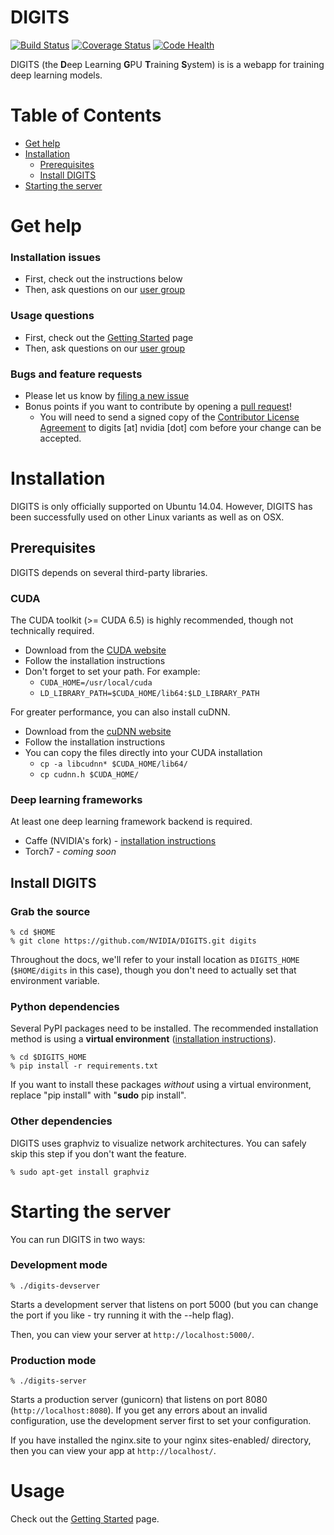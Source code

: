 # DIGITS

[![Build Status](https://travis-ci.org/NVIDIA/DIGITS.svg?branch=master)](https://travis-ci.org/NVIDIA/DIGITS)
[![Coverage Status](https://coveralls.io/repos/NVIDIA/DIGITS/badge.svg?branch=master)](https://coveralls.io/r/NVIDIA/DIGITS?branch=master)
[![Code Health](https://landscape.io/github/NVIDIA/DIGITS/master/landscape.svg?style=flat)](https://landscape.io/github/NVIDIA/DIGITS/master)

DIGITS (the **D**eep Learning **G**PU **T**raining **S**ystem) is is a webapp for training deep learning models.

Table of Contents
=================
* [Get help](#get-help)
* [Installation](#installation)
  * [Prerequisites](#prerequisites)
  * [Install DIGITS](#install-digits)
* [Starting the server](#starting-the-server)

# Get help

### Installation issues
* First, check out the instructions below
* Then, ask questions on our [user group](https://groups.google.com/d/forum/digits-users)

### Usage questions
* First, check out the [Getting Started](docs/GettingStarted.md) page
* Then, ask questions on our [user group](https://groups.google.com/d/forum/digits-users)

### Bugs and feature requests
* Please let us know by [filing a new issue](https://github.com/NVIDIA/DIGITS/issues/new)
* Bonus points if you want to contribute by opening a [pull request](https://help.github.com/articles/using-pull-requests/)!
  * You will need to send a signed copy of the [Contributor License Agreement](CLA) to digits [at] nvidia [dot] com before your change can be accepted.

# Installation

DIGITS is only officially supported on Ubuntu 14.04. However, DIGITS has been successfully used on other Linux variants as well as on OSX.

## Prerequisites
DIGITS depends on several third-party libraries.

### CUDA

The CUDA toolkit (>= CUDA 6.5) is highly recommended, though not technically required.
* Download from the [CUDA website](https://developer.nvidia.com/cuda-downloads)
* Follow the installation instructions
* Don't forget to set your path. For example:
  * `CUDA_HOME=/usr/local/cuda`
  * `LD_LIBRARY_PATH=$CUDA_HOME/lib64:$LD_LIBRARY_PATH`

For greater performance, you can also install cuDNN.
* Download from the [cuDNN website](https://developer.nvidia.com/cuDNN)
* Follow the installation instructions
* You can copy the files directly into your CUDA installation
    * `cp -a libcudnn* $CUDA_HOME/lib64/`
    * `cp cudnn.h $CUDA_HOME/`

### Deep learning frameworks

At least one deep learning framework backend is required.

* Caffe (NVIDIA's fork) - [installation instructions](docs/InstallCaffe.md)
* Torch7 - *coming soon*

## Install DIGITS

### Grab the source

    % cd $HOME
    % git clone https://github.com/NVIDIA/DIGITS.git digits

Throughout the docs, we'll refer to your install location as `DIGITS_HOME` (`$HOME/digits` in this case), though you don't need to actually set that environment variable.

### Python dependencies

Several PyPI packages need to be installed. The recommended installation method is using a **virtual environment** ([installation instructions](docs/VirtualEnvironment.md)).

    % cd $DIGITS_HOME
    % pip install -r requirements.txt

If you want to install these packages *without* using a virtual environment, replace "pip install" with "**sudo** pip install".

### Other dependencies

DIGITS uses graphviz to visualize network architectures. You can safely skip this step if you don't want the feature.

    % sudo apt-get install graphviz

# Starting the server

You can run DIGITS in two ways:

### Development mode

    % ./digits-devserver

Starts a development server that listens on port 5000 (but you can change the port if you like - try running it with the --help flag).

Then, you can view your server at `http://localhost:5000/`.

### Production mode

    % ./digits-server

Starts a production server (gunicorn) that listens on port 8080 (`http://localhost:8080`). If you get any errors about an invalid configuration, use the development server first to set your configuration.

If you have installed the nginx.site to your nginx sites-enabled/ directory, then you can view your app at `http://localhost/`.

# Usage

Check out the [Getting Started](docs/GettingStarted.md) page.
